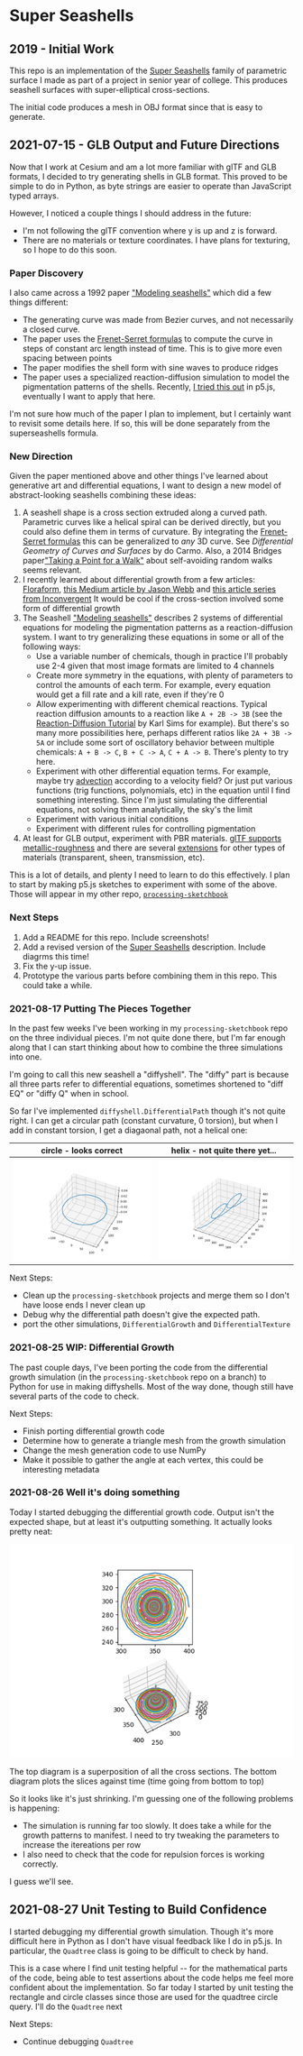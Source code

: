 # Super Seashells

## 2019 - Initial Work

This repo is an implementation of the [Super Seashells](https://github.com/ptrgags/virtual-museum/blob/master/super_seashells.md)
family of parametric surface I made as part of a project in senior year of college.
This produces seashell surfaces with super-elliptical cross-sections.

The initial code produces a mesh in OBJ format since that is easy to generate.

## 2021-07-15 - GLB Output and Future Directions

Now that I work at Cesium and am a lot more familiar with glTF and GLB formats,
I decided to try generating shells in GLB format. This proved to be simple to
do in Python, as byte strings are easier to operate than JavaScript typed
arrays.

However, I noticed a couple things I should address in the future:

* I'm not following the glTF convention where y is up and z is forward.
* There are no materials or texture coordinates. I have plans for texturing,
    so I hope to do this soon.

### Paper Discovery

I also came across a 1992 paper ["Modeling seashells"](http://algorithmicbotany.org/papers/shells.sig92.pdf)
which did a few things different:

* The generating curve was made from Bezier curves, and not necessarily a
    closed curve.
* The paper uses the [Frenet-Serret formulas](https://en.wikipedia.org/wiki/Frenet%E2%80%93Serret_formulas)
    to compute the curve in steps of constant arc length instead of time. This
    is to give more even spacing between points
* The paper modifies the shell form with sine waves to produce ridges
* The paper uses a specialized reaction-diffusion simulation to model
    the pigmentation patterns of the shells. Recently, [I tried this out](https://github.com/ptrgags/processing-sketchbook/tree/master/SeashellTexture) in
    p5.js, eventually I want to apply that here.

I'm not sure how much of the paper I plan to implement, but I certainly want
to revisit some details here. If so, this will be done separately from the
superseashells formula.

### New Direction

Given the paper mentioned above and other things I've learned about generative
art and differential equations, I want to design a new model of abstract-looking
seashells combining these ideas:

1. A seashell shape is a cross section extruded along a curved path. Parametric
    curves like a helical spiral can be derived directly, but you could also
    define them in terms of curvature. By integrating the [Frenet-Serret formulas](https://en.wikipedia.org/wiki/Frenet%E2%80%93Serret_formulas)
    this can be generalized to _any_ 3D curve. See 
    _Differential Geometry of Curves and Surfaces_ by do Carmo. Also, a 2014
    Bridges paper["Taking a Point for a Walk"](https://archive.bridgesmathart.org/2014/bridges2014-337.pdf)
    about self-avoiding random walks seems relevant.
2. I recently learned about differential growth from a few articles: [Floraform](https://n-e-r-v-o-u-s.com/blog/?p=6721), 
    [this Medium article by Jason Webb](https://medium.com/@jason.webb/2d-differential-growth-in-js-1843fd51b0ce)
    and [this article series from Inconvergent](https://inconvergent.net/generative/differential-line/)
    It would be cool if the cross-section involved some form of differential growth
3. The Seashell ["Modeling seashells"](http://algorithmicbotany.org/papers/shells.sig92.pdf)
    describes 2 systems of differential equations for modeling the pigmentation
    patterns as a reaction-diffusion system. I want to try generalizing these
    equations in some or all of the following ways:
    * Use a variable number of chemicals, though in practice I'll probably use
        2-4 given that most image formats are limited to 4 channels
    * Create more symmetry in the equations, with plenty of parameters to
        control the amounts of each term. For example, every equation would
        get a fill rate and a kill rate, even if they're 0
    * Allow experimenting with different chemical reactions. Typical reaction
        diffusion amounts to a reaction like `A + 2B -> 3B` (see the
        [Reaction-Diffusion Tutorial](https://www.karlsims.com/rd.html) by
        Karl Sims for example). But there's so many more possibilities here,
        perhaps different ratios like `2A + 3B -> 5A` or include some sort of
        oscillatory behavior between multiple chemicals:  `A + B -> C`, 
        `B + C -> A`, `C + A -> B`. There's plenty to try here.
    * Experiment with other differential equation terms. For example, maybe try
        [advection](https://en.wikipedia.org/wiki/Advection) according to a
        velocity field? Or just put various functions (trig functions,
        polynomials, etc) in the equation until I
        find something interesting. Since I'm just simulating the differential
        equations, not solving them analytically, the sky's the limit
    * Experiment with various initial conditions
    * Experiment with different rules for controlling pigmentation
4. At least for GLB output, experiment with PBR materials. [glTF supports
    metallic-roughness](https://github.com/KhronosGroup/glTF/tree/master/specification/2.0#materials) and there are several [extensions](https://github.com/KhronosGroup/glTF/tree/master/extensions/2.0/Khronos) for other
    types of materials (transparent, sheen, transmission, etc).

This is a lot of details, and plenty I need to learn to do this effectively. I
plan to start by making p5.js sketches to experiment with some of the above.
Those will appear in my other repo, [`processing-sketchbook`](https://github.com/ptrgags/processing-sketchbook)

### Next Steps

1. Add a README for this repo. Include screenshots!
2. Add a revised version of the [Super Seashells](https://github.com/ptrgags/virtual-museum/blob/master/super_seashells.md) description. Include diagrms this time!
3. Fix the y-up issue.
4. Prototype the various parts before combining them in this repo. This could
    take a while.

### 2021-08-17 Putting The Pieces Together

In the past few weeks I've been working in my `processing-sketchbook` repo on
the three individual pieces. I'm not quite done there, but I'm far enough 
along that I can start thinking about how to combine the three simulations into
one.

I'm going to call this new seashell a "diffyshell". The "diffy" part is because
all three parts refer to differential equations, sometimes shortened to "diff EQ" or "diffy Q" when in school.

So far I've implemented `diffyshell.DifferentialPath` though it's not quite right. I can get a circular path (constant curvature, 0 torsion), but when
I add in constant torsion, I get a diagaonal path, not a helical one:

| circle - looks correct | helix - not quite there yet... |
|------------------------|--------------------------------|
| ![circle](figures/circle.png) | ![bad helix](figures/this-should-be-a-helix.png)|

Next Steps:

* Clean up the `processing-sketchbook` projects and merge them so I don't have
    loose ends I never clean up
* Debug why the differential path doesn't give the expected path.
* port the other simulations, `DifferentialGrowth` and `DifferentialTexture`

### 2021-08-25 WIP: Differential Growth

The past couple days, I've been porting the code from the differential growth
simulation (in the `processing-sketchbook` repo on a branch) to Python for use
in making diffyshells. Most of the way done, though still have several parts of
the code to check.

Next Steps:

* Finish porting differential growth code
* Determine how to generate a triangle mesh from the growth simulation
* Change the mesh generation code to use NumPy
* Make it possible to gather the angle at each vertex, this could be
    interesting metadata

### 2021-08-26 Well it's doing something

Today I started debugging the differential growth code. Output isn't
the expected shape, but at least it's outputting something. It actually
looks pretty neat:

![At least it's doing something](figures/start_of_growth.png)

The top diagram is a superposition of all the cross sections. The
bottom diagram plots the slices against time (time going from bottom to top)

So it looks like it's just shrinking. I'm guessing one of the following
problems is happening:

* The simulation is running far too slowly. It does take a while for the
    growth patterns to manifest. I need to try tweaking the parameters to
    increase the itereations per row
* I also need to check that the code for repulsion forces is working correctly.

I guess we'll see.

## 2021-08-27 Unit Testing to Build Confidence

I started debugging my differential growth simulation. Though it's more
difficult here in Python as I don't have visual feedback like I do in p5.js.
In particular, the `Quadtree` class is going to be difficult to check by hand.

This is a case where I find unit testing helpful -- for the mathematical parts
of the code, being able to test assertions about the code helps me feel more
confident about the implementation. So far today I started by unit testing the
rectangle and circle classes since those are used for the quadtree circle
query. I'll do the `Quadtree` next

Next Steps:

* Continue debugging `Quadtree`